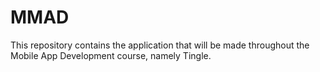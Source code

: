 # MMAD

This repository contains the application that will be made throughout the Mobile App Development course, 
namely Tingle.
